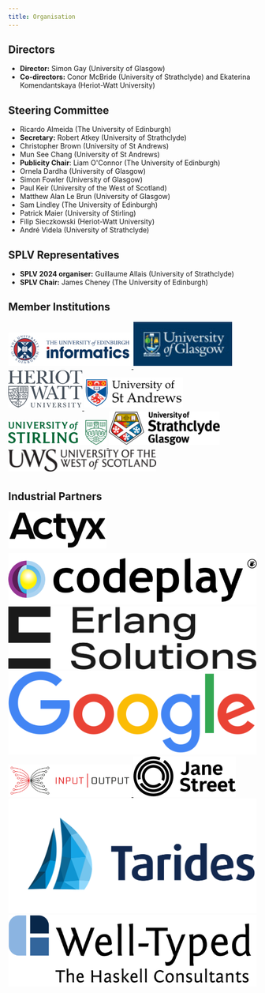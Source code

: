 ```yaml
---
title: Organisation
---
```


## Directors

- **Director:** Simon Gay (University of Glasgow)
- **Co-directors:** Conor McBride (University of Strathclyde) and Ekaterina Komendantskaya (Heriot-Watt University)

## Steering Committee

- Ricardo Almeida (The University of Edinburgh)
- **Secretary:** Robert Atkey (University of Strathclyde)
- Christopher Brown (University of St Andrews)
- Mun See Chang (University of St Andrews)
- **Publicity Chair**: Liam O'Connor (The University of Edinburgh)
- Ornela Dardha (University of Glasgow)
- Simon Fowler (University of Glasgow)
- Paul Keir (University of the West of Scotland)
- Matthew Alan Le Brun (University of Glasgow)
- Sam Lindley (The University of Edinburgh)
- Patrick Maier (University of Stirling)
- Filip Sieczkowski (Heriot-Watt University)
- André Videla (University of Strathclyde)

## SPLV Representatives

- **SPLV 2024 organiser:** Guillaume Allais (University of Strathclyde)
- **SPLV Chair:** James Cheney (The University of Edinburgh)

## Member Institutions


<div class="logos">
<a href="https://www.ed.ac.uk/"><img style="padding-bottom:6px; width:250px;" src="/images/edinburgh.jpg" alt="University of Edinburgh"/> </a>
<a href="https://www.gla.ac.uk/"><img style="padding-bottom:6px; width:200px;" src="/images/glasgow.jpg" alt="University of Glasgow"/> </a>
<a href="https://www.hw.ac.uk/"><img style="padding-bottom:6px; width:150px;" src="/images/heriot-watt.png" alt="Heriot-Watt University"/> </a>
<a href="https://www.st-andrews.ac.uk/"><img style="padding-bottom:6px; width:200px;" src="/images/st-andrews.png" alt="University of St Andrews"/> </a>
<a href="https://www.stirling.ac.uk/"><img style="padding-bottom:6px; width:200px;" src="/images/stirling.svg" alt="University of Stirling"/> </a>
<a href="https://www.strath.ac.uk/"><img style="padding-bottom:6px; width:225px;" src="/images/strathclyde.jpg" alt="University of Strathclyde"/> </a>
<a href="https://www.uws.ac.uk/"><img style="padding-bottom:6px; width:300px;" src="/images/uws.png" alt="University of the West of Scotland"/> </a>
</div>


## Industrial Partners

<div class="logos">
<a href="https://www.actyx.com/"><img style="padding-bottom:6px; width:200px;" src="/images/logo_actyx.svg" alt="Actyx Logo"/> </a>
<a href="https://codeplay.com/"><img src="/images/logo_codeplay.svg" alt="Codeplay Logo"/> </a>
<a href="https://www.erlang-solutions.com/"><img src="/images/logo_erlang.svg" alt="Erlang Solutions Logo"/> </a>
<a href="https://www.google.com/"><img src="/images/logo_google.svg" alt="Google Logo"/> </a>
<a href="https://iog.io/"><img style="width:250px;" src="/images/logo_iog.svg" alt="Input Output Global Logo"/> </a>
<a href="https://www.janestreet.com/"><img src="/images/logo_janest.svg" alt="Jane Street Capital Logo"/> </a>
<a href="https://www.tarides.com/"><img src="/images/logo_tarides.svg" alt="Tarides Logo"/> </a>
<a href="https://www.well-typed.com/"><img src="/images/logo_well-typed.svg" alt="Well-Typed Logo"/> </a>
</div>
